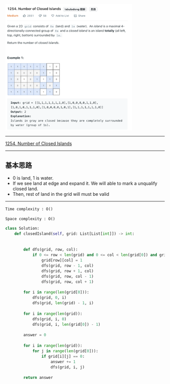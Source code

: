 <img src="2022-11-17-14-04-03.png" width="400" height="400"/>

___
[1254. Number of Closed Islands](https://leetcode.com/problems/number-of-closed-islands/)
___


## 基本思路
* 0 is land, 1 is water.
* If we see land at edge and expand it. We will able to mark a unqualify closed land.
* Then, rest of land in the grid will must be valid

___

`Time complexity : O()`

`Space complexity : O()`
```python
class Solution:
    def closedIsland(self, grid: List[List[int]]) -> int:
        
        
        def dfs(grid, row, col):
            if 0 <= row < len(grid) and 0 <= col < len(grid[0]) and grid[row][col] == 0:
                grid[row][col] = 1
                dfs(grid, row - 1, col)
                dfs(grid, row + 1, col)
                dfs(grid, row, col - 1)
                dfs(grid, row, col + 1)
        
        for i in range(len(grid[0])):
            dfs(grid, 0, i)
            dfs(grid, len(grid) - 1, i)
            
        for i in range(len(grid)):
            dfs(grid, i, 0)
            dfs(grid, i, len(grid[0]) - 1)
            
        answer = 0
        
        for i in range(len(grid)):
            for j in range(len(grid[0])):
                if grid[i][j] == 0:
                    answer += 1
                    dfs(grid, i, j)
        
        return answer
```